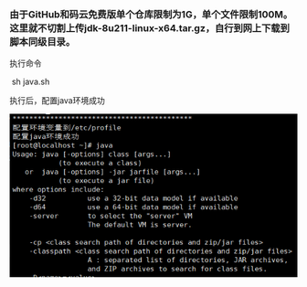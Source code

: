### 由于GitHub和码云免费版单个仓库限制为1G，单个文件限制100M。这里就不切割上传jdk-8u211-linux-x64.tar.gz，自行到网上下载到脚本同级目录。

执行命令

​		sh java.sh

执行后，配置java环境成功

![1589453814401](1589453814401.png)